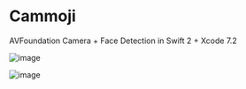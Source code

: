 # Cammoji
AVFoundation Camera + Face Detection in Swift 2 + Xcode 7.2


![image](https://raw.githubusercontent.com/umisyam/Cammoji/master/scrshot/normal.png)

![image](https://raw.githubusercontent.com/umisyam/Cammoji/master/scrshot/wink.png)

